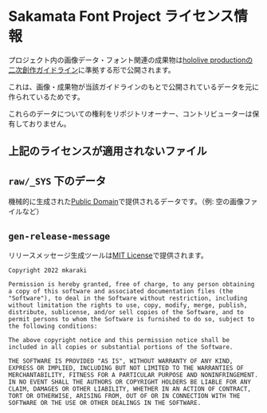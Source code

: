 # Sakamata Font Project ライセンス情報

プロジェクト内の画像データ・フォント関連の成果物は[hololive productionの二次創作ガイドライン](https://www.hololive.tv/terms)に準拠する形で公開されます。

これは、画像・成果物が当該ガイドラインのもとで公開されているデータを元に作られているためです。

これらのデータについての権利をリポジトリオーナー、コントリビューターは保有しておりません。

## 上記のライセンスが適用されないファイル

## `raw/_SYS` 下のデータ

機械的に生成された[Public Domain](https://creativecommons.org/publicdomain/mark/1.0)で提供されるデータです。（例: 空の画像ファイルなど）

## `gen-release-message`

リリースメッセージ生成ツールは[MIT License](https://opensource.org/licenses/mit-license.php)で提供されます。

```
Copyright 2022 mkaraki

Permission is hereby granted, free of charge, to any person obtaining a copy of this software and associated documentation files (the "Software"), to deal in the Software without restriction, including without limitation the rights to use, copy, modify, merge, publish, distribute, sublicense, and/or sell copies of the Software, and to permit persons to whom the Software is furnished to do so, subject to the following conditions:

The above copyright notice and this permission notice shall be included in all copies or substantial portions of the Software.

THE SOFTWARE IS PROVIDED "AS IS", WITHOUT WARRANTY OF ANY KIND, EXPRESS OR IMPLIED, INCLUDING BUT NOT LIMITED TO THE WARRANTIES OF MERCHANTABILITY, FITNESS FOR A PARTICULAR PURPOSE AND NONINFRINGEMENT. IN NO EVENT SHALL THE AUTHORS OR COPYRIGHT HOLDERS BE LIABLE FOR ANY CLAIM, DAMAGES OR OTHER LIABILITY, WHETHER IN AN ACTION OF CONTRACT, TORT OR OTHERWISE, ARISING FROM, OUT OF OR IN CONNECTION WITH THE SOFTWARE OR THE USE OR OTHER DEALINGS IN THE SOFTWARE.
```
